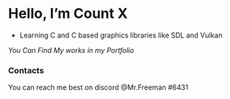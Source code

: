 # Hello, I’m Count X
- Learning C and C based graphics libraries like SDL and Vulkan

*You Can Find My works in my Portfolio*

### Contacts

You can reach me best on discord @Mr.Freeman #6431
